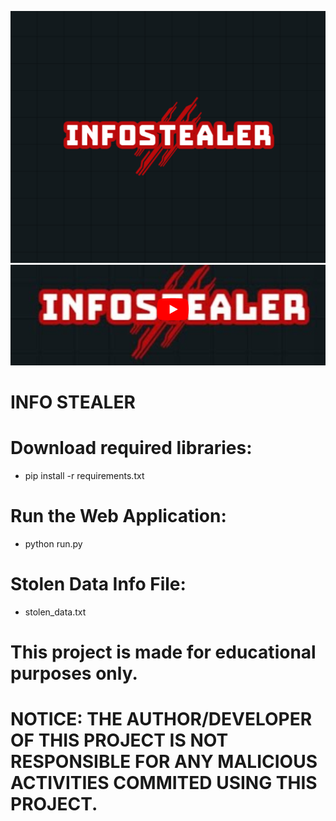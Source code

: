 ![Screenshot](InfoStealer_logo.png)
[![Video Screenshot](InfoStealer_yt_thumbnail.png)](https://www.youtube.com/watch?v=o5i6vuKvwzI)

# INFO STEALER

# Download required libraries:
* pip install -r requirements.txt

# Run the Web Application:
* python run.py

# Stolen Data Info File:
* stolen_data.txt

# This project is made for educational purposes only.
# NOTICE: THE AUTHOR/DEVELOPER OF THIS PROJECT IS NOT RESPONSIBLE FOR ANY MALICIOUS ACTIVITIES COMMITED USING THIS PROJECT.
